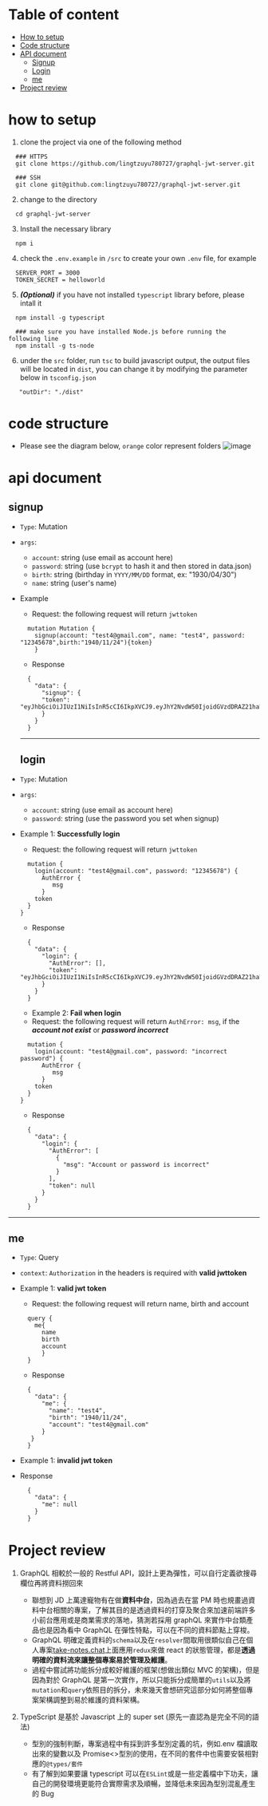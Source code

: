 # Table of content

- [How to setup](#how-to-setup)
- [Code structure](#code-strucutre)
- [API document](#api-document)
  - [Signup](#signup)
  - [Login](#login)
  - [me](#me)
- [Project review](#project-review)

# how to setup

1. clone the project via one of the following method

```
  ### HTTPS
  git clone https://github.com/lingtzuyu780727/graphql-jwt-server.git

  ### SSH
  git clone git@github.com:lingtzuyu780727/graphql-jwt-server.git

```

2. change to the directory

```
  cd graphql-jwt-server
```

3. Install the necessary library

```
  npm i
```

4. check the `.env.example` in `/src` to create your own `.env` file, for example

```
  SERVER_PORT = 3000
  TOKEN_SECRET = helloworld
```

5. **_(Optional)_** if you have not installed `typescript` library before, please intall it

```
  npm install -g typescript

  ### make sure you have installed Node.js before running the following line
  npm install -g ts-node
```

6. under the `src` folder, run `tsc` to build javascript output, the output files will be located in `dist`, you can change it by modifying the parameter below in `tsconfig.json`

```
   "outDir": "./dist"
```

# code structure

- Please see the diagram below, `orange` color represent folders
  ![image](https://user-images.githubusercontent.com/85784074/217018277-9fa97775-00c5-4d2a-9d83-87f06b0dd8ad.png)

# api document

## signup

- `Type`: Mutation
- `args`:
  - `account`: string (use email as account here)
  - `password`: string (use `bcrypt` to hash it and then stored in data.json)
  - `birth`: string (birthday in `YYYY/MM/DD` format, ex: "1930/04/30")
  - `name`: string (user's name)
- Example

  - Request: the following request will return `jwttoken`

  ```
    mutation Mutation {
      signup(account: "test4@gmail.com", name: "test4", password: "12345678",birth:"1940/11/24"){token}
      }
  ```

  - Response

  ```
    {
      "data": {
        "signup": {
        "token": "eyJhbGciOiJIUzI1NiIsInR5cCI6IkpXVCJ9.eyJhY2NvdW50IjoidGVzdDRAZ21haWwuY29tIiwiaWF0IjoxNjc1Njk0NDkzLCJleHAiOjE2NzkyOTQ0OTN9.oknqFmyrznJsBXVexnpYC7S858DXeT14KiuaAybqx0E"
        }
      }
    }
  ```

  ***

  ## login

- `Type`: Mutation

- `args`:
  - `account`: string (use email as account here)
  - `password`: string (use the password you set when signup)
- Example 1: **Successfully login**

  - Request: the following request will return `jwttoken`

  ```
    mutation {
      login(account: "test4@gmail.com", password: "12345678") {
        AuthError {
           msg
        }
      token
    }
  }
  ```

  - Response

  ```
    {
      "data": {
        "login": {
          "AuthError": [],
          "token": "eyJhbGciOiJIUzI1NiIsInR5cCI6IkpXVCJ9.eyJhY2NvdW50IjoidGVzdDRAZ21haWwuY29tIiwiaWF0IjoxNjc1Njk2NzMxLCJleHAiOjE2NzkyOTY3MzF9.gyv_-7ztxvxVWJl3cLgWkMUpQCAz5d4Sx9f02cDmPIc"
        }
      }
    }
  ```

  - Example 2: **Fail when login**
  - Request: the following request will return `AuthError: msg`, if the **_account not exist_** or **_password incorrect_**

  ```
    mutation {
      login(account: "test4@gmail.com", password: "incorrect password") {
        AuthError {
           msg
        }
      token
    }
  }
  ```

  - Response

  ```
    {
      "data": {
        "login": {
          "AuthError": [
            {
              "msg": "Account or password is incorrect"
            }
          ],
          "token": null
        }
      }
    }
  ```

---

## me

- `Type`: Query

- `context`: `Authorization` in the headers is required with **valid jwttoken**
- Example 1: **valid jwt token**

  - Request: the following request will return name, birth and account

  ```
    query {
      me{
        name
        birth
        account
        }
    }
  ```

  - Response

  ```
    {
      "data": {
        "me": {
          "name": "test4",
          "birth": "1940/11/24",
          "account": "test4@gmail.com"
        }
     }
    }
  ```

- Example 1: **invalid jwt token**

- Response

  ```
    {
      "data": {
        "me": null
      }
    }
  ```

# Project review

1. GraphQL 相較於一般的 Restful API，設計上更為彈性，可以自行定義欲搜尋欄位再將資料撈回來

   - 聯想到 JD 上萬達寵物有在做**資料中台**，因為過去在當 PM 時也規畫過資料中台相關的專案，了解其目的是透過資料的打穿及聚合來加速前端許多小前台應用或是商業需求的落地，猜測若採用 graphQL 來實作中台類產品也是因為看中 GraphQL 在彈性特點，可以在不同的資料節點上穿梭。
   - GraphQL 明確定義資料的`schema`以及在`resolver`間取用很類似自己在個人專案[take-notes.chat](https://github.com/lingtzuyu780727/o-chat-hub)上面應用`redux`來做 react 的狀態管理，都是**透過明確的資料流來讓整個專案易於管理及維護**。
   - 過程中嘗試將功能拆分成較好維護的框架(想做出類似 MVC 的架構)，但是因為對於 GraphQL 是第一次實作，所以只能拆分成簡單的`utils`以及將`mutation`和`query`依照目的拆分，未來幾天會想研究這部分如何將整個專案架構調整到易於維護的資料架構。

2. TypeScript 是基於 Javascript 上的 super set (原先一直認為是完全不同的語法)
   - 型別的強制判斷，專案過程中有採到許多型別定義的坑，例如.env 檔讀取出來的變數以及 Promise<>型別的使用，在不同的套件中也需要安裝相對應的`@types/套件`
   - 有了解到如果要讓 typescript 可以在`ESLint`或是一些定義檔中下功夫，讓自己的開發環境更能符合實際需求及順暢，並降低未來因為型別混亂產生的 Bug
